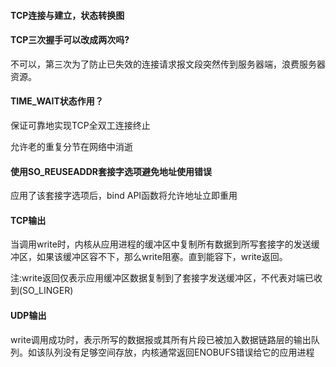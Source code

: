 #### TCP连接与建立，状态转换图

#### TCP三次握手可以改成两次吗?

不可以，第三次为了防止已失效的连接请求报文段突然传到服务器端，浪费服务器资源。

#### TIME_WAIT状态作用？

保证可靠地实现TCP全双工连接终止

允许老的重复分节在网络中消逝

#### 使用SO_REUSEADDR套接字选项避免地址使用错误

应用了该套接字选项后，bind API函数将允许地址立即重用

#### TCP输出

当调用write时，内核从应用进程的缓冲区中复制所有数据到所写套接字的发送缓冲区，如果该缓冲区容不下，那么write阻塞。直到能容下，write返回。

注:write返回仅表示应用缓冲区数据复制到了套接字发送缓冲区，不代表对端已收到(SO_LINGER)

#### UDP输出

write调用成功时，表示所写的数据报或其所有片段已被加入数据链路层的输出队列。如该队列没有足够空间存放，内核通常返回ENOBUFS错误给它的应用进程



































